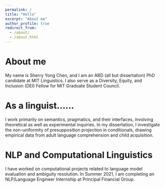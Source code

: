 ```yaml
---
permalink: /
title: "Hello"
excerpt: "About me"
author_profile: true
redirect_from: 
  - /about/
  - /about.html
---
```


About me
======
My name is Sherry Yong Chen, and I am an ABD (all but dissertation) PhD candidate at MIT Linguistics. I also serve as a Diversity, Equity, and Inclusion (DEI) Fellow for MIT Graduate Student Council.


As a linguist……
======
I work primarily on semantics, pragmatics, and their interfaces, involving theoretical as well as experimental inquiries.
In my dissertation, I investigate the non-uniformity of presupposition projection in conditionals, drawing empirical data from adult language comprehension and child acquisition.


NLP and Computational Linguistics
======
I have worked on computational projects related to language model evaluation and ambiguity resolution.
In Summer 2021, I am completing an NLP/Language Engineer Internship at Principal Financial Group.

